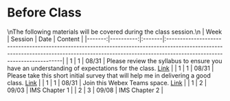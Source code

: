 Before Class
============================

\nThe following materials will be covered during the class session.\n
|   Week |   Session | Date   | Content                                                                                                                                                                                             |
|-------:|----------:|:-------|:----------------------------------------------------------------------------------------------------------------------------------------------------------------------------------------------------|
|      1 |         1 | 08/31  | Please review the syllabus to ensure you have an understanding of expectations for the class.  [Link](https://github.com/SeverinoCenter/impactful_innovators_website/raw/master/files/syllabus.pdf) |
|      1 |         1 | 08/31  | Please take this short initial survey that will help me in delivering a good  class.  [Link](https://forms.gle/6T7UdT7dZWboufeS7)                                                                   |
|      1 |         1 | 08/31  | Join this Webex Teams space.  [Link](https://eurl.io/#YnuX1CwNt)                                                                                                                                    |
|      1 |         2 | 09/03  | IMS Chapter 1                                                                                                                                                                                       |
|      2 |         3 | 09/08  | IMS Chapter 2                                                                                                                                                                                       |